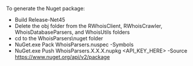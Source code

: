 To generate the Nuget package:
- Build Release-Net45
- Delete the obj folder from the RWhoisClient, RWhoisCrawler, WhoisDatabaseParsers, and WhoisUtils folders
- cd to the WhoisParsers\nuget folder
- NuGet.exe Pack WhoisParsers.nuspec -Symbols
- NuGet.exe Push WhoisParsers.X.X.X.nupkg <API_KEY_HERE> -Source https://www.nuget.org/api/v2/package
